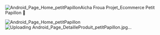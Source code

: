 ![Android_Page_Home_petitPapillon](https://github.com/user-attachments/assets/5dad60a7-a2f8-4fef-bc91-c5e4c4ded038)Aicha Froua Projet_Ecommerce
Petit Papillon 🦋

![Android_Page_Home_petitPapillon](https://github.com/user-attachments/assets/e2a42f6b-4ad9-4bd2-b427-596aabb0bed9)
![Uploading Android_Page_DetailleProduit_petitPapillon.jpg…]()
